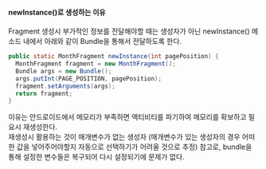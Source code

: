#### newInstance()로 생성하는 이유

Fragment 생성시 부가적인 정보를 전달해야할 때는 생성자가 아닌 newInstance() 메소드 내에서 아래와 같이 Bundle을 통해서 전달하도록 한다. 
```java 
public static MonthFragment newInstance(int pagePosition) {
  MonthFragment fragment = new MonthFragment();
  Bundle args = new Bundle();
  args.putInt(PAGE_POSITION, pagePosition);
  fragment.setArguments(args);
  return fragment;
}
```  
이유는 안드로이드에서 메모리가 부족하면 액티비티를 파기하여 메모리를 확보하고 필요시 재생성한다.  
재생성시 활용하는 것이 매개변수가 없는 생성자 
(매개변수가 있는 생성자의 경우 어떠한 값을 넣어주어야할지 자동으로 선택하기가 어려울 것으로 추정) 
참고로, bundle을 통해 설정한 변수들은 복구되어 다시 설정되기에 문제가 없다.
